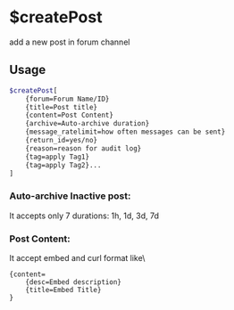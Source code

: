 # $createPost

add a new post in forum channel

## Usage

```bash
$createPost[
	{forum=Forum Name/ID}
	{title=Post title}
	{content=Post Content}
	{archive=Auto-archive duration}
	{message_ratelimit=how often messages can be sent}
	{return_id=yes/no}
	{reason=reason for audit log}
	{tag=apply Tag1}
	{tag=apply Tag2}...
]
```

### Auto-archive Inactive post:
It accepts only 7 durations: 1h, 1d, 3d, 7d

### Post Content:
It accept embed and curl format like\
```
{content=
	{desc=Embed description}
	{title=Embed Title}
}
```